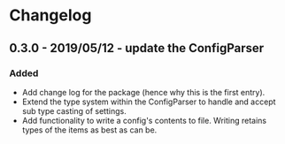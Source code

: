 # Changelog

## 0.3.0 - 2019/05/12 - update the ConfigParser

### Added

- Add change log for the package (hence why this is the first entry).
- Extend the type system within the ConfigParser to handle and accept sub type casting of settings.
- Add functionality to write a config's contents to file. Writing retains types of the items as best as can be.